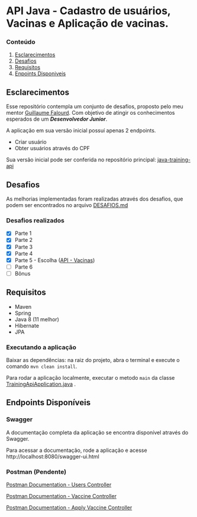 # API Java - Cadastro de usuários, Vacinas e Aplicação de vacinas.

### Conteúdo

1. [Esclarecimentos](#esclarecimentos)
2. [Desafios](#desafios)
3. [Requisitos](#requisitos)
4. [Enpoints Disponiveis](#endpoints)

<div id="esclarecimentos">

## Esclarecimentos

Esse repositório contempla um conjunto de desafios, proposto pelo meu
mentor [Guillaume Falourd](https://github.com/GuillaumeFalourd). Com objetivo de atingir os conhecimentos esperados de
um **_Desenvolvedor Junior_**.

A aplicação em sua versão inicial possuí apenas 2 endpoints.

- Criar usuário
- Obter usuários através do CPF

Sua versão inicial pode ser conferida no repositório
principal: [java-training-api](https://github.com/GuillaumeFalourd/java-training-api)
</div>

<div id="desafios">

## Desafios

As melhorias implementadas foram realizadas através dos desafios, que podem ser encontrados no
arquivo [DESAFIOS.md](https://github.com/GuillaumeFalourd/java-training-api/tree/main/DESAFIOS.md)
</div>

### Desafios realizados

- [x] Parte 1
- [x] Parte 2
- [x] Parte 3
- [x] Parte 4
- [x] Parte 5 -
  Escolha ([API - Vacinas](https://github.com/GuillaumeFalourd/java-training-api/tree/main/APIs/VACINA.md))
- [ ] Parte 6
- [ ] Bônus

<div id="requisitos">

## Requisitos

- Maven
- Spring
- Java 8 (11 melhor)
- Hibernate
- JPA

</div>

### Executando a aplicação

Baixar as dependências: na raiz do projeto, abra o terminal e execute o comando `mvn clean install`.

Para rodar a aplicação localmente, executar o metodo `main` da
classe [TrainingApiApplication.java](https://github.com/GuillaumeFalourd/java-training-api/tree/main/src/main/java/br/com/training/TrainingApiApplication.java)
.

<div id="endpoints">

## Endpoints Disponíveis

### Swagger

A documentação completa da aplicação se encontra disponível através do Swagger.

Para acessar a documentação, rode a aplicação e acesse http://localhost:8080/swagger-ui.html

### Postman (Pendente)

[Postman Documentation - Users Controller](https://documenter.getpostman.com/view/11970106/UVyysY5c#0c07df63-38ae-49ff-9a7e-27caba14c86e)

[Postman Documentation - Vaccine Controller](xpto)

[Postman Documentation - Apply Vaccine Controller](xpto)

</div>


